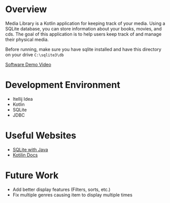# Overview
Media Library is a Kotlin application for keeping track of your media. Using a SQLite database, you can store information about your books, movies, and cds.
The goal of this application is to help users keep track of and manage their physical media.

Before running, make sure you have sqlite installed and have this directory on your drive ``` C:\sqlite3\db ```

[Software Demo Video](https://youtu.be/oR5-zfhkdfw)

# Development Environment

* Itellij Idea
* Kotlin
* SQLite
* JDBC

# Useful Websites

* [SQLite with Java](https://www.sqlitetutorial.net/sqlite-java/)
* [Kotilin Docs](https://kotlinlang.org/)

# Future Work

* Add better display features (Filters, sorts, etc.)
* Fix multiple genres causing item to display multiple times
